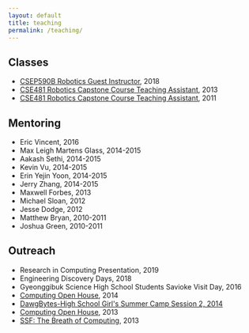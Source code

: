 ```yaml
---
layout: default
title: teaching
permalink: /teaching/
---
```


## Classes

* [CSEP590B Robotics Guest Instructor](https://courses.cs.washington.edu/courses/csep590b/18sp/), 2018
* [CSE481 Robotics Capstone Course Teaching Assistant](http://courses.cs.washington.edu/courses/cse481c/13au/), 2013
* [CSE481 Robotics Capstone Course Teaching Assistant](http://courses.cs.washington.edu/courses/cse481c/11au/), 2011

## Mentoring

* Eric Vincent, 2016
* Max Leigh Martens Glass, 2014-2015
* Aakash Sethi, 2014-2015
* Kevin Vu, 2014-2015
* Erin Yejin Yoon, 2014-2015
* Jerry Zhang, 2014-2015
* Maxwell Forbes, 2013
* Michael Sloan, 2012
* Jesse Dodge, 2012
* Matthew Bryan, 2010-2011
* Joshua Green, 2010-2011

## Outreach

* Research in Computing Presentation, 2019
* Engineering Discovery Days, 2018
* Gyeonggibuk Science High School Students Savioke Visit Day, 2016
* [Computing Open House](https://www.facebook.com/media/set/?set=a.937550346273223.1073741871.416582038370059), 2014
* [DawgBytes-High School Girl's Summer Camp Session 2, 2014](https://www.facebook.com/media/set/?set=a.631276730233921.1073741834.416582038370059)
* [Computing Open House](https://www.facebook.com/media/set/?set=a.726019964092930.1073741852.416582038370059&type=1), 2013
* [SSF: The Breath of Computing](https://www.facebook.com/media/set/?set=a.631276730233921.1073741834.416582038370059&type=3), 2013
